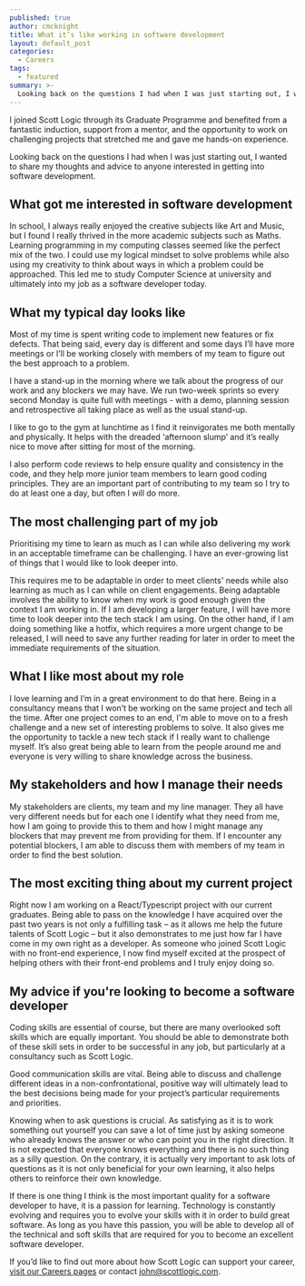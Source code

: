 ```yaml
---
published: true
author: cmcknight
title: What it’s like working in software development
layout: default_post
categories:
  - Careers
tags:
  - featured
summary: >-
  Looking back on the questions I had when I was just starting out, I wanted to share my thoughts and advice to anyone interested in getting into software development.
---
```


I joined Scott Logic through its Graduate Programme and benefited from a fantastic induction, support from a mentor, and the opportunity to work on challenging projects that stretched me and gave me hands-on experience.

Looking back on the questions I had when I was just starting out, I wanted to share my thoughts and advice to anyone interested in getting into software development.

## What got me interested in software development
In school, I always really enjoyed the creative subjects like Art and Music, but I found I really thrived in the more academic subjects such as Maths. Learning programming in my computing classes seemed like the perfect mix of the two. I could use my logical mindset to solve problems while also using my creativity to think about ways in which a problem could be approached. This led me to study Computer Science at university and ultimately into my job as a software developer today.

## What my typical day looks like
Most of my time is spent writing code to implement new features or fix defects. That being said, every day is different and some days I’ll have more meetings or I’ll be working closely with members of my team to figure out the best approach to a problem. 

I have a stand-up in the morning where we talk about the progress of our work and any blockers we may have. We run two-week sprints so every second Monday is quite full with meetings - with a demo, planning session and retrospective all taking place as well as the usual stand-up. 

I like to go to the gym at lunchtime as I find it reinvigorates me both mentally and physically. It helps with the dreaded ‘afternoon slump’ and it’s really nice to move after sitting for most of the morning.

I also perform code reviews to help ensure quality and consistency in the code, and they help more junior team members to learn good coding principles. They are an important part of contributing to my team so I try to do at least one a day, but often I will do more.

## The most challenging part of my job
Prioritising my time to learn as much as I can while also delivering my work in an acceptable timeframe can be challenging. I have an ever-growing list of things that I would like to look deeper into.

This requires me to be adaptable in order to meet clients' needs while also learning as much as I can while on client engagements. Being adaptable involves the ability to know when my work is good enough given the context I am working in. If I am developing a larger feature, I will have more time to look deeper into the tech stack I am using. On the other hand, if I am doing something like a hotfix, which requires a more urgent change to be released, I will need to save any further reading for later in order to meet the immediate requirements of the situation.

## What I like most about my role
I love learning and I’m in a great environment to do that here. Being in a consultancy means that I won’t be working on the same project and tech all the time. After one project comes to an end, I'm able to move on to a fresh challenge and a new set of interesting problems to solve. It also gives me the opportunity to tackle a new tech stack if I really want to challenge myself. It’s also great being able to learn from the people around me and everyone is very willing to share knowledge across the business.

## My stakeholders and how I manage their needs
My stakeholders are clients, my team and my line manager. They all have very different needs but for each one I identify what they need from me, how I am going to provide this to them and how I might manage any blockers that may prevent me from providing for them. If I encounter any potential blockers, I am able to discuss them with members of my team in order to find the best solution.

## The most exciting thing about my current project
Right now I am working on a React/Typescript project with our current graduates. Being able to pass on the knowledge I have acquired over the past two years is not only a fulfilling task – as it allows me help the future talents of Scott Logic – but it also demonstrates to me just how far I have come in my own right as a developer. As someone who joined Scott Logic with no front-end experience, I now find myself excited at the prospect of helping others with their front-end problems and I truly enjoy doing so.

## My advice if you're looking to become a software developer
Coding skills are essential of course, but there are many overlooked soft skills which are equally important. You should be able to demonstrate both of these skill sets in order to be successful in any job, but particularly at a consultancy such as Scott Logic.

Good communication skills are vital. Being able to discuss and challenge different ideas in a non-confrontational, positive way will ultimately lead to the best decisions being made for your project’s particular requirements and priorities.
 
Knowing when to ask questions is crucial. As satisfying as it is to work something out yourself you can save a lot of time just by asking someone who already knows the answer or who can point you in the right direction. It is not expected that everyone knows everything and there is no such thing as a silly question. On the contrary, it is actually very important to ask lots of questions as it is not only beneficial for your own learning, it also helps others to reinforce their own knowledge.

If there is one thing I think is the most important quality for a software developer to have, it is a passion for learning. Technology is constantly evolving and requires you to evolve your skills with it in order to build great software. As long as you have this passion, you will be able to develop all of the technical and soft skills that are required for you to become an excellent software developer.

If you’d like to find out more about how Scott Logic can support your career, [visit our Careers pages](https://www.scottlogic.com/careers/) or contact [john@scottlogic.com](mailto:john@scottlogic.com).
